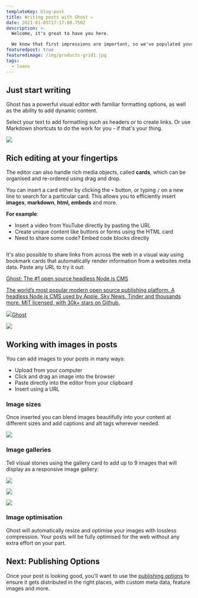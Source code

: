 ```yaml
---
templateKey: blog-post
title: Writing posts with Ghost ✍️
date: 2021-01-05T17:17:00.750Z
description: >-
  Welcome, it's great to have you here.

  We know that first impressions are important, so we've populated your new site with some initial getting started posts that will help you get familiar with everything in no time.
featuredpost: true
featuredimage: /img/products-grid1.jpg
tags:
  - loans
---
```

## Just start writing

Ghost has a powerful visual editor with familiar formatting options, as well as the ability to add dynamic content.

Select your text to add formatting such as headers or to create links. Or use Markdown shortcuts to do the work for you - if that's your thing.

![](https://static.ghost.org/v2.0.0/images/formatting-editor-demo.gif)

## Rich editing at your fingertips

The editor can also handle rich media objects, called **cards**, which can be organised and re-ordered using drag and drop.

You can insert a card either by clicking the `+` button, or typing `/` on a new line to search for a particular card. This allows you to efficiently insert **images**, **markdown**, **html, embeds** and more.

**For example**:

* Insert a video from YouTube directly by pasting the URL
* Create unique content like buttons or forms using the HTML card
* Need to share some code? Embed code blocks directly

```

```

It's also possible to share links from across the web in a visual way using bookmark cards that automatically render information from a websites meta data. Paste any URL to try it out:

[Ghost: The #1 open source headless Node.js CMS](https://ghost.org/)

[The world’s most popular modern open source publishing platform. A headless Node.js CMS used by Apple, Sky News, Tinder and thousands more. MIT licensed, with 30k+ stars on Github.](https://ghost.org/)

[![](https://ghost.org/icons/icon-512x512.png?v=188b8b6d743c6338ba2eab2e35bab4f5)Ghost](https://ghost.org/)

[![](https://ghost.org/images/meta/Ghost.png)](https://ghost.org/)

## Working with images in posts

You can add images to your posts in many ways:

* Upload from your computer
* Click and drag an image into the browser
* Paste directly into the editor from your clipboard
* Insert using a URL

### Image sizes

Once inserted you can blend images beautifully into your content at different sizes and add captions and alt tags wherever needed.

![](https://static.ghost.org/v3.0.0/images/image-sizes-ghost-editor.png)

### Image galleries

Tell visual stories using the gallery card to add up to 9 images that will display as a responsive image gallery:

![](https://static.ghost.org/v3.0.0/images/gallery-sample-1.jpg)

![](https://static.ghost.org/v3.0.0/images/gallery-sample-2.jpg)

![](https://static.ghost.org/v3.0.0/images/gallery-sample-3.jpg)

### Image optimisation

Ghost will automatically resize and optimise your images with lossless compression. Your posts will be fully optimised for the web without any extra effort on your part.

## Next: Publishing Options

Once your post is looking good, you'll want to use the [publishing options](https://gatsby.ghost.io/publishing-options/) to ensure it gets distributed in the right places, with custom meta data, feature images and more.